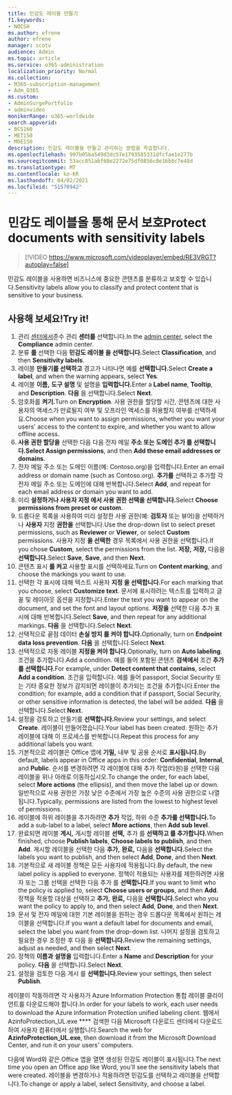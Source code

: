 ```yaml
---
title: 민감도 레이블 만들기
f1.keywords:
- NOCSH
ms.author: efrene
author: efrene
manager: scotv
audience: Admin
ms.topic: article
ms.service: o365-administration
localization_priority: Normal
ms.collection:
- M365-subscription-management
- Adm_O365
ms.custom:
- AdminSurgePortfolio
- adminvideo
monikerRange: o365-worldwide
search.appverid:
- BCS160
- MET150
- MOE150
description: 민감도 레이블을 만들고 관리하는 방법을 학습합니다.
ms.openlocfilehash: 997b05ba549d3dc57e1793585331dfcfae1e277b
ms.sourcegitcommit: 53acc851abf68e2272e75df0856c0e16b0c7e48d
ms.translationtype: MT
ms.contentlocale: ko-KR
ms.lasthandoff: 04/02/2021
ms.locfileid: "51578942"
---
```

# <a name="protect-documents-with-sensitivity-labels"></a><span data-ttu-id="5c40a-103">민감도 레이블을 통해 문서 보호</span><span class="sxs-lookup"><span data-stu-id="5c40a-103">Protect documents with sensitivity labels</span></span>

> [!VIDEO https://www.microsoft.com/videoplayer/embed/RE3VRGT?autoplay=false]

<span data-ttu-id="5c40a-104">민감도 레이블을 사용하면 비즈니스에 중요한 콘텐츠를 분류하고 보호할 수 있습니다.</span><span class="sxs-lookup"><span data-stu-id="5c40a-104">Sensitivity labels allow you to classify and protect content that is sensitive to your business.</span></span>

## <a name="try-it"></a><span data-ttu-id="5c40a-105">사용해 보세요!</span><span class="sxs-lookup"><span data-stu-id="5c40a-105">Try it!</span></span>

1. <span data-ttu-id="5c40a-106">관리 [센터에서](https://admin.microsoft.com)준수 관리 **센터를** 선택합니다.</span><span class="sxs-lookup"><span data-stu-id="5c40a-106">In the [admin center](https://admin.microsoft.com), select the **Compliance** admin center.</span></span>
1. <span data-ttu-id="5c40a-107">분류 **를** 선택한 다음 **민감도 레이블 을 선택합니다.**</span><span class="sxs-lookup"><span data-stu-id="5c40a-107">Select **Classification**, and then **Sensitivity labels**.</span></span>
1. <span data-ttu-id="5c40a-108">레이블 **만들기를 선택하고** 경고가 나타나면 예를 **선택합니다.**</span><span class="sxs-lookup"><span data-stu-id="5c40a-108">Select **Create a label**, and when the warning appears, select **Yes**.</span></span>
1. <span data-ttu-id="5c40a-109">레이블 **이름,** **도구 설명** 및 설명을 **입력합니다.**</span><span class="sxs-lookup"><span data-stu-id="5c40a-109">Enter a **Label name**, **Tooltip**, and **Description**.</span></span> <span data-ttu-id="5c40a-110">**다음** 을 선택합니다.</span><span class="sxs-lookup"><span data-stu-id="5c40a-110">Select **Next**.</span></span>
1. <span data-ttu-id="5c40a-111">암호화를 **켜기.**</span><span class="sxs-lookup"><span data-stu-id="5c40a-111">Turn on **Encryption**.</span></span> <span data-ttu-id="5c40a-112">사용 권한을 할당할 시간, 콘텐츠에 대한 사용자의 액세스가 만료될지 여부 및 오프라인 액세스를 허용할지 여부를 선택하세요.</span><span class="sxs-lookup"><span data-stu-id="5c40a-112">Choose when you want to assign permissions, whether you want your users' access to the content to expire, and whether you want to allow offline access.</span></span>
1. <span data-ttu-id="5c40a-113">**사용 권한 할당을** 선택한 다음 다음 전자 메일 **주소 또는 도메인 추가 를 선택합니다.**</span><span class="sxs-lookup"><span data-stu-id="5c40a-113">**Select Assign permissions**, and then **Add these email addresses or domains**.</span></span>
1. <span data-ttu-id="5c40a-114">전자 메일 주소 또는 도메인 이름(예: Contoso.org)을 입력합니다.</span><span class="sxs-lookup"><span data-stu-id="5c40a-114">Enter an email address or domain name (such as Contoso.org).</span></span>  <span data-ttu-id="5c40a-115">**추가를** 선택하고 추가할 각 전자 메일 주소 또는 도메인에 대해 반복합니다.</span><span class="sxs-lookup"><span data-stu-id="5c40a-115">Select **Add**, and repeat for each email address or domain you want to add.</span></span>
1. <span data-ttu-id="5c40a-116">미리 **설정하거나 사용자 지정 에서 사용 권한 선택을 선택합니다.**</span><span class="sxs-lookup"><span data-stu-id="5c40a-116">Select **Choose permissions from preset or custom**.</span></span>
1. <span data-ttu-id="5c40a-117">드롭다운 목록을 사용하여 미리 설정한 사용 권한(예: **검토자** 또는 뷰어)을 선택하거나 **사용자** 지정 **권한을** 선택합니다.</span><span class="sxs-lookup"><span data-stu-id="5c40a-117">Use the drop-down list to select preset permissions, such as **Reviewer** or **Viewer**, or select **Custom** permissions.</span></span> <span data-ttu-id="5c40a-118">사용자 지정 **을 선택한** 경우 목록에서 사용 권한을 선택합니다.</span><span class="sxs-lookup"><span data-stu-id="5c40a-118">If you chose **Custom**, select the permissions from the list.</span></span> <span data-ttu-id="5c40a-119">**저장,** **저장,** 다음을 **선택합니다.**</span><span class="sxs-lookup"><span data-stu-id="5c40a-119">Select **Save**, **Save**, and then **Next**.</span></span>
1. <span data-ttu-id="5c40a-120">콘텐츠 표시 **를 켜고** 사용할 표시를 선택하세요.</span><span class="sxs-lookup"><span data-stu-id="5c40a-120">Turn on **Content marking**, and choose the markings you want to use.</span></span>
1. <span data-ttu-id="5c40a-121">선택한 각 표시에 대해 텍스트 사용자 **지정 을 선택합니다.**</span><span class="sxs-lookup"><span data-stu-id="5c40a-121">For each marking that you choose, select **Customize text**.</span></span> <span data-ttu-id="5c40a-122">문서에 표시하려는 텍스트를 입력하고 글꼴 및 레이아웃 옵션을 지정합니다.</span><span class="sxs-lookup"><span data-stu-id="5c40a-122">Enter the text you want to appear on the document, and set the font and layout options.</span></span> <span data-ttu-id="5c40a-123">**저장을** 선택한 다음 추가 표시에 대해 반복합니다.</span><span class="sxs-lookup"><span data-stu-id="5c40a-123">Select **Save**, and then repeat for any additional markings.</span></span> <span data-ttu-id="5c40a-124">**다음** 을 선택합니다.</span><span class="sxs-lookup"><span data-stu-id="5c40a-124">Select **Next**.</span></span>
1. <span data-ttu-id="5c40a-125">선택적으로 끝점 데이터 **손실 방지 를 켜야 합니다.**</span><span class="sxs-lookup"><span data-stu-id="5c40a-125">Optionally, turn on **Endpoint data loss prevention**.</span></span> <span data-ttu-id="5c40a-126">**다음** 을 선택합니다.</span><span class="sxs-lookup"><span data-stu-id="5c40a-126">Select **Next**.</span></span>
1. <span data-ttu-id="5c40a-127">선택적으로 자동 레이블 **지정을 켜야 합니다.**</span><span class="sxs-lookup"><span data-stu-id="5c40a-127">Optionally, turn on **Auto labeling**.</span></span> <span data-ttu-id="5c40a-128">조건을 추가합니다.</span><span class="sxs-lookup"><span data-stu-id="5c40a-128">Add a condition.</span></span> <span data-ttu-id="5c40a-129">예를 들어 포함된 콘텐츠 **검색에서** 조건 **추가 를 선택합니다.**</span><span class="sxs-lookup"><span data-stu-id="5c40a-129">For example, under **Detect content that contains**, select **Add a condition**.</span></span> <span data-ttu-id="5c40a-130">조건을 입력합니다. 예를 들어 passport, Social Security 또는 기타 중요한 정보가 감지되면 레이블이 추가되는 조건을 추가합니다.</span><span class="sxs-lookup"><span data-stu-id="5c40a-130">Enter the condition; for example, add a condition that if passport, Social Security, or other sensitive information is detected, the label will be added.</span></span> <span data-ttu-id="5c40a-131">**다음** 을 선택합니다.</span><span class="sxs-lookup"><span data-stu-id="5c40a-131">Select **Next**.</span></span>
1. <span data-ttu-id="5c40a-132">설정을 검토하고 만들기를 **선택합니다.**</span><span class="sxs-lookup"><span data-stu-id="5c40a-132">Review your settings, and select **Create**.</span></span> <span data-ttu-id="5c40a-133">레이블이 만들어졌습니다.</span><span class="sxs-lookup"><span data-stu-id="5c40a-133">Your label has been created.</span></span> <span data-ttu-id="5c40a-134">원하는 추가 레이블에 대해 이 프로세스를 반복합니다.</span><span class="sxs-lookup"><span data-stu-id="5c40a-134">Repeat this process for any additional labels you want.</span></span>
1. <span data-ttu-id="5c40a-135">기본적으로 레이블은 Office 앱에 **기밀,** 내부 및 공용 순서로 **표시됩니다.**</span><span class="sxs-lookup"><span data-stu-id="5c40a-135">By default, labels appear in Office apps in this order: **Confidential**, **Internal**, and **Public**.</span></span> <span data-ttu-id="5c40a-136">순서를 변경하려면 각 레이블에  대해 추가 작업(타원)을 선택한 다음 레이블을 위나 아래로 이동하십시오.</span><span class="sxs-lookup"><span data-stu-id="5c40a-136">To change the order, for each label, select **More actions** (the ellipsis), and then move the label up or down.</span></span> <span data-ttu-id="5c40a-137">일반적으로 사용 권한은 가장 낮은 수준에서 가장 높은 수준의 사용 권한으로 나열됩니다.</span><span class="sxs-lookup"><span data-stu-id="5c40a-137">Typically, permissions are listed from the lowest to highest level of permissions.</span></span>
1. <span data-ttu-id="5c40a-138">레이블에 하위 레이블을 추가하려면 **추가** 작업, 하위 수준 **추가를 선택합니다.**</span><span class="sxs-lookup"><span data-stu-id="5c40a-138">To add a sub-label to a label, select **More actions**, then **Add sub level**.</span></span>
1. <span data-ttu-id="5c40a-139">완료되면 레이블 **게시,** 게시할 레이블 **선택,** 추가 를 **선택하고 를 추가합니다.**</span><span class="sxs-lookup"><span data-stu-id="5c40a-139">When finished, choose **Publish labels**, **Choose labels to publish**, and then **Add**.</span></span> <span data-ttu-id="5c40a-140">게시할 레이블을 선택한 다음 **추가,** **완료,** 다음을 **선택합니다.**</span><span class="sxs-lookup"><span data-stu-id="5c40a-140">Select the labels you want to publish, and then select **Add**, **Done**, and then **Next**.</span></span>
1. <span data-ttu-id="5c40a-141">기본적으로 새 레이블 정책은 모든 사용자에 적용됩니다.</span><span class="sxs-lookup"><span data-stu-id="5c40a-141">By default, the new label policy is applied to everyone.</span></span> <span data-ttu-id="5c40a-142">정책이 적용되는 사용자를 제한하려면 사용자 또는 그룹 선택을 선택한 다음 추가 를 **선택합니다.**</span><span class="sxs-lookup"><span data-stu-id="5c40a-142">If you want to limit who the policy is applied to, select **Choose users or groups**, and then **Add**.</span></span> <span data-ttu-id="5c40a-143">정책을 적용할 대상을 선택하고 **추가,** **완료,** 다음을 **선택합니다.**</span><span class="sxs-lookup"><span data-stu-id="5c40a-143">Select who you want the policy to apply to, and then select **Add**, **Done**, and then **Next**.</span></span>
1. <span data-ttu-id="5c40a-144">문서 및 전자 메일에 대한 기본 레이블을 원하는 경우 드롭다운 목록에서 원하는 레이블을 선택합니다.</span><span class="sxs-lookup"><span data-stu-id="5c40a-144">If you want a default label for documents and email, select the label you want from the drop-down list.</span></span> <span data-ttu-id="5c40a-145">나머지 설정을 검토하고 필요한 경우 조정한 후 다음 을 **선택합니다.**</span><span class="sxs-lookup"><span data-stu-id="5c40a-145">Review the remaining settings, adjust as needed, and then select **Next**.</span></span>
1. <span data-ttu-id="5c40a-146">정책의 **이름과** **설명을** 입력합니다.</span><span class="sxs-lookup"><span data-stu-id="5c40a-146">Enter a **Name** and **Description** for your policy.</span></span> <span data-ttu-id="5c40a-147">**다음** 을 선택합니다.</span><span class="sxs-lookup"><span data-stu-id="5c40a-147">Select **Next**.</span></span>
1. <span data-ttu-id="5c40a-148">설정을 검토한 다음 게시 를 **선택합니다.**</span><span class="sxs-lookup"><span data-stu-id="5c40a-148">Review your settings, then select **Publish**.</span></span>

<span data-ttu-id="5c40a-149">레이블이 작동하려면 각 사용자가 Azure Information Protection 통합 레이블 클라이언트를 다운로드해야 합니다.</span><span class="sxs-lookup"><span data-stu-id="5c40a-149">In order for your labels to work, each user needs to download the Azure Information Protection unified labeling client.</span></span> <span data-ttu-id="5c40a-150">웹에서AzinfoProtection_UL.exe \*\*\*\* 검색한 다음 Microsoft 다운로드 센터에서 다운로드하여 사용자 컴퓨터에서 실행합니다.</span><span class="sxs-lookup"><span data-stu-id="5c40a-150">Search the web for **AzinfoProtection_UL.exe**, then download it from the Microsoft Download Center, and run it on your users' computers.</span></span>

<span data-ttu-id="5c40a-151">다음에 Word와 같은 Office 앱을 열면 생성된 민감도 레이블이 표시됩니다.</span><span class="sxs-lookup"><span data-stu-id="5c40a-151">The next time you open an Office app like Word, you'll see the sensitivity labels that were created.</span></span> <span data-ttu-id="5c40a-152">레이블을 변경하거나 적용하려면 민감도를 선택하고 레이블을 선택합니다.</span><span class="sxs-lookup"><span data-stu-id="5c40a-152">To change or apply a label, select Sensitivity, and choose a label.</span></span>


